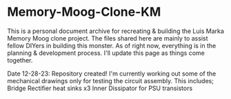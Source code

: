 # Memory-Moog-Clone-KM
This is a personal document archive for recreating &amp; building the Luis Marka Memory Moog clone project.
The files shared here are mainly to assist fellow DIYers in building this monster.
As of right now, everything is in the planning & development process. I'll update this page as things come together.

Date 12-28-23: 
Repository created! I'm currently working out some of the mechanical drawings only for testing the circuit assembly. This includes;
Bridge Rectifier heat sinks x3
Inner Dissipator for PSU transistors
